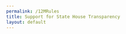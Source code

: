 ```yaml
---
permalink: /12MRules
title: Support for State House Transparency
layout: default
---
```

<script charset="utf-8" type="text/javascript" src="//js.hsforms.net/forms/shell.js"></script>

<script>
  hbspt.forms.create({
	portalId: "6201350",
	formId: "b0bdac35-3945-4240-ad6c-4828e8d3355d"
});
</script>